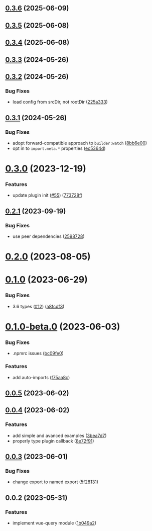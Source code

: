 ## [0.3.6](https://github.com/NamesMT/Hebilicious-vue-query-nuxt/compare/v0.3.5...v0.3.6) (2025-06-09)



## [0.3.5](https://github.com/NamesMT/Hebilicious-vue-query-nuxt/compare/v0.3.3...v0.3.5) (2025-06-08)



## [0.3.4](https://github.com/NamesMT/Hebilicious-vue-query-nuxt/compare/v0.3.3...v0.3.4) (2025-06-08)



## [0.3.3](https://github.com/NamesMT/Hebilicious-vue-query-nuxt/compare/v0.3.2...v0.3.3) (2024-05-26)



## [0.3.2](https://github.com/NamesMT/Hebilicious-vue-query-nuxt/compare/v0.3.1...v0.3.2) (2024-05-26)


### Bug Fixes

* load config from srcDir, not rootDir ([225a333](https://github.com/NamesMT/Hebilicious-vue-query-nuxt/commit/225a333dfeae3d9516818ad14b4ed4bd47d63ea4))



## [0.3.1](https://github.com/NamesMT/Hebilicious-vue-query-nuxt/compare/v0.3.0...v0.3.1) (2024-05-26)


### Bug Fixes

* adopt forward-compatible approach to `builder:watch` ([8bb6e00](https://github.com/NamesMT/Hebilicious-vue-query-nuxt/commit/8bb6e00051d1ae20b196d00d2967fecc7fc34daf))
* opt in to `import.meta.*` properties ([ec5364d](https://github.com/NamesMT/Hebilicious-vue-query-nuxt/commit/ec5364d1061cbc18dbabf86a0fa1436d3c7b2244))



# [0.3.0](https://github.com/Hebilicious/vue-query-nuxt/compare/v0.2.1...v0.3.0) (2023-12-19)


### Features

* update plugin init ([#55](https://github.com/Hebilicious/vue-query-nuxt/issues/55)) ([773728f](https://github.com/Hebilicious/vue-query-nuxt/commit/773728fc728ab1b6d932d3292d9d0295628452e5))



## [0.2.1](https://github.com/Hebilicious/vue-query-nuxt/compare/v0.2.0...v0.2.1) (2023-09-19)


### Bug Fixes

* use peer dependencies ([2598728](https://github.com/Hebilicious/vue-query-nuxt/commit/25987289453bf45f03e06ebb24e1c87fc2e6ad15))



# [0.2.0](https://github.com/Hebilicious/vue-query-nuxt/compare/v0.1.0...v0.2.0) (2023-08-05)



# [0.1.0](https://github.com/Hebilicious/vue-query-nuxt/compare/v0.1.0-beta.0...v0.1.0) (2023-06-29)


### Bug Fixes

* 3.6 types ([#12](https://github.com/Hebilicious/vue-query-nuxt/issues/12)) ([a8fcdf3](https://github.com/Hebilicious/vue-query-nuxt/commit/a8fcdf3c8c5a92ca885fb0fe073ca5dd22c99024))



# [0.1.0-beta.0](https://github.com/Hebilicious/vue-query-nuxt/compare/v0.0.5...v0.1.0-beta.0) (2023-06-03)


### Bug Fixes

* .npmrc issues ([bc09fe0](https://github.com/Hebilicious/vue-query-nuxt/commit/bc09fe0b716c8425d71d8c2e89b961ecbf37e2d8))


### Features

* add auto-imports ([f75aa8c](https://github.com/Hebilicious/vue-query-nuxt/commit/f75aa8cfa3446e5a6c60e1daa6bf9d2cc6ef0edf))



## [0.0.5](https://github.com/Hebilicious/vue-query-nuxt/compare/v0.0.4...v0.0.5) (2023-06-02)



## [0.0.4](https://github.com/Hebilicious/vue-query-nuxt/compare/v0.0.3...v0.0.4) (2023-06-02)


### Features

* add simple and avanced examples ([3bea7d7](https://github.com/Hebilicious/vue-query-nuxt/commit/3bea7d7135d18c9aa1282daffed4ec30bb50a356))
* properly type plugin callback ([8e72f91](https://github.com/Hebilicious/vue-query-nuxt/commit/8e72f912bdbf261ebe9533e268c97ac58975a6ce))



## [0.0.3](https://github.com/Hebilicious/vue-query-nuxt/compare/v0.0.2...v0.0.3) (2023-06-01)


### Bug Fixes

* change export to named export ([5f28131](https://github.com/Hebilicious/vue-query-nuxt/commit/5f28131d19a468a4b5705617aff3a7025f675ba5))



## 0.0.2 (2023-05-31)


### Features

* implement vue-query module ([1b049a2](https://github.com/Hebilicious/vue-query-nuxt/commit/1b049a2e709523a9f7f178d4fc468238b650f254))



